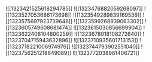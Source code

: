 ![[1323421525618294785]]
![[1323476882059268097]]
![[1323527053686173698]]
![[1323549289839169536]]
![[1323575697923739648]]
![[1323599268939063302]]
![[1323605749608681474]]
![[1323615030856699904]]
![[1323622408104800259]]
![[1323678018108272640]]
![[1323704715943632896]]
![[1323710935601713153]]
![[1323718221006974976]]
![[1323744793902551040]]
![[1323756251218649089]]
![[1323772038981406721]]
